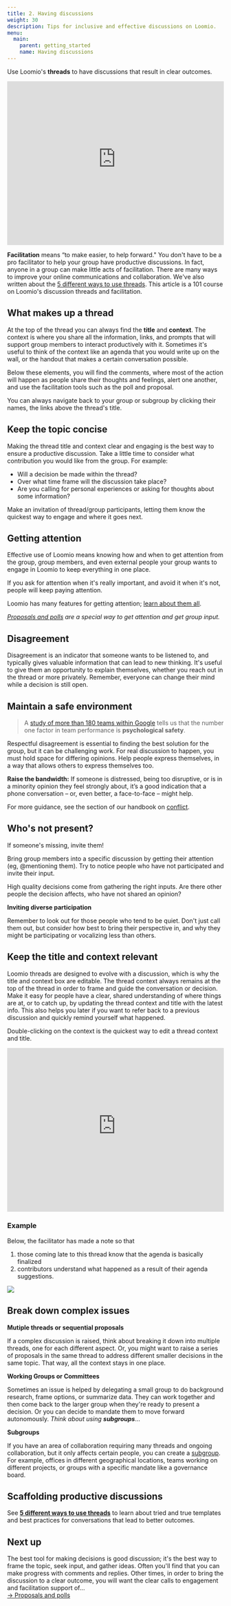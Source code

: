 ```yaml
---
title: 2. Having discussions
weight: 30
description: Tips for inclusive and effective discussions on Loomio.
menu:
  main:
    parent: getting_started
    name: Having discussions
---
```


Use Loomio's **threads** to have discussions that result in clear outcomes.

<iframe width="100%" height="380px" src="https://www.youtube-nocookie.com/embed/1qxGl8MBA88?rel=0" frameborder="0" allowfullscreen></iframe>

**Facilitation** means “to make easier, to help forward." You don't have to be a pro facilitator to help your group have productive discussions. In fact, anyone in a group can make little acts of facilitation. There are many ways to improve your online communications and collaboration. We've also written about the [5 different ways to use threads](/en/guides/5_ways_to_use_threads). This article is a 101 course on Loomio's discussion threads and facilitation.

## What makes up a thread

At the top of the thread you can always find the **title** and **context**. The context is where you share all the information, links, and prompts that will support group members to interact productively with it. Sometimes it's useful to think of the context like an agenda that you would write up on the wall, or the handout that makes a certain conversation possible.

Below these elements, you will find the comments, where most of the action will happen as people share their thoughts and feelings, alert one another, and use the facilitation tools such as the poll and proposal.

You can always navigate back to your group or subgroup by clicking their names, the links above the thread's title.

## Keep the topic concise

Making the thread title and context clear and engaging is the best way to ensure a productive discussion. Take a little time to consider what contribution you would like from the group. For example:

- Will a decision be made within the thread?
- Over what time frame will the discussion take place?
- Are you calling for personal experiences or asking for thoughts about some information?

Make an invitation of thread/group participants, letting them know the quickest way to engage and where it goes next.

## Getting attention

Effective use of Loomio means knowing how and when to get attention from the group, group members, and even external people your group wants to engage in Loomio to keep everything in one place.

If you ask for attention when it's really important, and avoid it when it's not, people will keep paying attention.

Loomio has many features for getting attention; [learn about them all](/en/user_manual/threads/notifying_people).

*[Proposals and polls](../decision_tools) are a special way to get attention and get group input.*

## Disagreement

Disagreement is an indicator that someone wants to be listened to, and typically gives valuable information that can lead to new thinking. It's useful to give them an opportunity to explain themselves, whether you reach out in the thread or more privately. Remember, everyone can change their mind while a decision is still open.

## Maintain a safe environment

> A [study of more than 180 teams within Google](https://rework.withgoogle.com/blog/five-keys-to-a-successful-google-team/) tells us that the number one factor in team performance is **psychological safety**.

Respectful disagreement is essential to finding the best solution for the group, but it can be challenging work. For real discussion to happen, you must hold space for differing opinions. Help people express themselves, in a way that allows others to express themselves too.

**Raise the bandwidth:** If someone is distressed, being too disruptive, or is in a minority opinion they feel strongly about, it’s a good indication that a phone conversation – or, even better, a face-to-face – might help.

For more guidance, see the section of our handbook on [conflict](https://loomio.coop/conflict_resolution.html/?utm_campaign=having-discussions-help-pg&utm_term=help).

## Who's not present?

If someone's missing, invite them!

Bring group members into a specific discussion by getting their attention (eg, @mentioning them). Try to notice people who have not participated and invite their input.

High quality decisions come from gathering the right inputs. Are there other people the decision affects, who have not shared an opinion?

**Inviting diverse participation**

Remember to look out for those people who tend to be quiet. Don't just call them out, but consider how best to bring their perspective in, and why they might be participating or vocalizing less than others.

## Keep the title and context relevant

Loomio threads are designed to evolve with a discussion, which is why the title and context box are editable. The thread context always remains at the top of the thread in order to frame and guide the conversation or decision. Make it easy for people have a clear, shared understanding of where things are at, or to catch up, by updating the thread context and title with the latest info. This also helps you later if you want to refer back to a previous discussion and quickly remind yourself what happened.

Double-clicking on the context is the quickest way to edit a thread context and title.

<iframe width="100%" height="380px" src="https://www.youtube-nocookie.com/embed/eD4NyVJEjB0?rel=0" frameborder="0" allowfullscreen></iframe>

### Example

Below, the facilitator has made a note so that

1. those coming late to this thread know that the agenda is basically finalized
2. contributors understand what happened as a result of their agenda suggestions.

![](update_context.png)

## Break down complex issues

**Mutiple threads or sequential proposals**

If a complex discussion is raised, think about breaking it down into multiple threads, one for each different aspect. Or, you might want to raise a series of proposals in the same thread to address different smaller decisions in the same topic. That way, all the context stays in one place.

**Working Groups or Committees**

Sometimes an issue is helped by delegating a small group to do background research, frame options, or summarize data. They can work together and then come back to the larger group when they're ready to present a decision. Or you can decide to mandate them to move forward autonomously. *Think about using* ***subgroups***…

**Subgroups**

If you have an area of collaboration requiring many threads and ongoing collaboration, but it only affects certain people, you can create a [subgroup](../../groups/subgroups). For example, offices in different geographical locations, teams working on different projects, or groups with a specific mandate like a governance board.

## Scaffolding productive discussions

See [**5 different ways to use threads**](/en/guides/5_ways_to_use_threads) to learn about tried and true templates and best practices for conversations that lead to better outcomes.

## Next up

The best tool for making decisions is good discussion; it's the best way to frame the topic, seek input, and gather ideas. Often you'll find that you can make progress with comments and replies. Other times, in order to bring the discussion to a clear outcome, you will want the clear calls to engagement and facilitation support of… <br>[→ Proposals and polls](../decision_tools)
